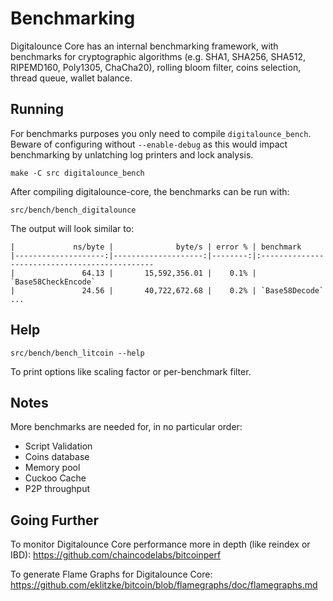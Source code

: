 Benchmarking
============

Digitalounce Core has an internal benchmarking framework, with benchmarks
for cryptographic algorithms (e.g. SHA1, SHA256, SHA512, RIPEMD160, Poly1305, ChaCha20), rolling bloom filter, coins selection,
thread queue, wallet balance.

Running
---------------------

For benchmarks purposes you only need to compile `digitalounce_bench`. Beware of configuring without `--enable-debug` as this would impact
benchmarking by unlatching log printers and lock analysis.

    make -C src digitalounce_bench

After compiling digitalounce-core, the benchmarks can be run with:

    src/bench/bench_digitalounce

The output will look similar to:
```
|             ns/byte |              byte/s | error % | benchmark
|--------------------:|--------------------:|--------:|:----------------------------------------------
|               64.13 |       15,592,356.01 |    0.1% | `Base58CheckEncode`
|               24.56 |       40,722,672.68 |    0.2% | `Base58Decode`
...
```

Help
---------------------

    src/bench/bench_litcoin --help

To print options like scaling factor or per-benchmark filter.

Notes
---------------------
More benchmarks are needed for, in no particular order:
- Script Validation
- Coins database
- Memory pool
- Cuckoo Cache
- P2P throughput

Going Further
--------------------

To monitor Digitalounce Core performance more in depth (like reindex or IBD): https://github.com/chaincodelabs/bitcoinperf

To generate Flame Graphs for Digitalounce Core: https://github.com/eklitzke/bitcoin/blob/flamegraphs/doc/flamegraphs.md
